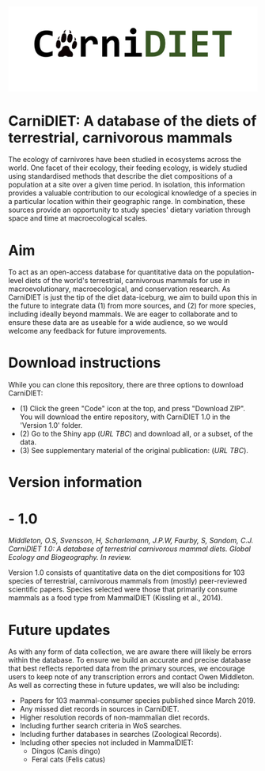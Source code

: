 ![GitHub Logo](/images/logo.png)

# CarniDIET: A database of the diets of terrestrial, carnivorous mammals
The ecology of carnivores have been studied in ecosystems across the world. One facet of their ecology, their feeding ecology, is widely studied using standardised methods that describe the diet compositions of a population at a site over a given time period. In isolation, this information provides a valuable contribution to our ecological knowledge of a species in a particular location within their geographic range. In combination, these sources provide an opportunity to study species' dietary variation through space and time at macroecological scales.


# Aim
To act as an open-access database for quantitative data on the population-level diets of the world's terrestrial, carnivorous mammals for use in macroevolutionary, macroecological, and conservation research. As CarniDIET is just the tip of the diet data-iceburg, we aim to build upon this in the future to integrate data (1) from more sources, and (2) for more species, including ideally beyond mammals. We are eager to collaborate and to ensure these data are as useable for a wide audience, so we would welcome any feedback for future improvements.


# Download instructions
While you can clone this repository, there are three options to download CarniDIET:

 - (1) Click the green "Code" icon at the top, and press "Download ZIP". You will download the entire repository, with CarniDIET 1.0 in the 'Version 1.0' folder.
 - (2) Go to the Shiny app (*URL TBC*) and download all, or a subset, of the data.
 - (3) See supplementary material of the original publication: (*URL TBC*).


# Version information
# - 1.0

*Middleton, O.S, Svensson, H, Scharlemann, J.P.W, Faurby, S, Sandom, C.J. CarniDIET 1.0: A database of terrestrial carnivorous mammal diets. Global Ecology and Biogeography. In review.*


Version 1.0 consists of quantitative data on the diet compositions for 103 species of terrestrial, carnivorous mammals from (mostly) peer-reviewed scientific papers. Species selected were those that primarily consume mammals as a food type from MammalDIET (Kissling et al., 2014).


# Future updates
As with any form of data collection, we are aware there will likely be errors within the database. To ensure we build an accurate and precise database that best reflects reported data from the primary sources, we encourage users to keep note of any transcription errors and contact Owen Middleton. As well as correcting these in future updates, we will also be including:

- Papers for 103 mammal-consumer species published since March 2019.
- Any missed diet records in sources in CarniDIET.
- Higher resolution records of non-mammalian diet records.
- Including further search criteria in WoS searches.
- Including further databases in searches (Zoological Records).
- Including other species not included in MammalDIET:
    - Dingos (Canis dingo)
    - Feral cats (Felis catus)
